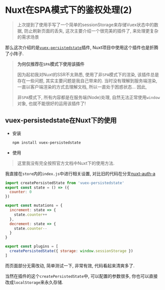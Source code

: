 # Nuxt在SPA模式下的鉴权处理(2)

> 上次提到了使用手写了一个简单的sessionStorage来存储Vuex状态中的数据, 防止刷新页面的丢失, 这次主要介绍一个很完美的插件了, 来处理更复杂的需求场景

那么这次介绍的是[`vuex-persistedstate`](https://github.com/robinvdvleuten/vuex-persistedstate)插件, Nuxt项目中使用这个插件也是折腾了小阵子.

> **为何仅推荐在`SPA`模式下使用该插件**
>
> 因为起初我对Nuxt的SSR不太熟悉, 使用了非`SPA`模式下的渲染, 该插件总是存在一些问题, 其实主要问题是我自己带来的. 当时没有理解到服务端渲染, 一直以客户端渲染的方式去理解文档, 所以一直处于困惑状态... 因此,
> 
> 非`SPA`模式下, 所有内容都是在服务端(Node)处理, 自然无法正常使用`window`对象, 也就不能很好的运用该插件了!

## vuex-persistedstate在Nuxt下的使用

* 安装

  ```bash
  npm install vuex-persistedstate
  ```

* 使用

> 这里我没有完全按照官方文档中Nuxt下的使用方法.

我直接在`store`内的`index.js`中进行相关设置, 对比旧的代码在分支[nuxt-auth-a](https://github.com/whidy/nuxt-spa-demo/blob/nuxt-auth-a/store/index.js)

```javascript
import createPersistedState from 'vuex-persistedstate'
export const state = () => ({
  counter: 0
})

export const mutations = {
  increment: state => {
    state.counter++
  },
  decrement: state => {
    state.counter--
  }
}

export const plugins = [
  createPersistedState({ storage: window.sessionStorage })
]
```

而页面部分无需改动, 简单测试一下, 非常有效, 代码看起来清爽多了.

当然在插件的这个`createPersistedState`中, 可以配置的参数很多, 你也可以直接改成`localStorage`来永久存储.